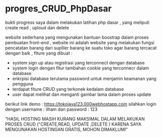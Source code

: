 # progres_CRUD_PhpDasar
bukti progress saya dalam melakukan latihan php dasar , yang meliputi create read , uploud dan delete

website sederhana yang mengunakan bantuan boostrap dalam proses pembuatan front-end , website ini adalah website yang melakukan fungsi 
pencatatan barang dari supllier barang ke suatu toko agar barang tercacat dengan baik ,
fiture yang dibuat :
- system sign up atau registrasi yang terconnect dengan database
- system login dengan fitur tambahan cookie yang terconnecr dalam database
- enkrpisi database terutama password untuk menjamin keamanan yang pengguna
- terdapat fiture CRUD yang terkonek kedalam database
- user dapat melihat dan menganti gambar lama dalam proses update

berikut link demo : https://tokojaya123.000webhostapp.com
silahkan login dengan username : ilham  dan password : 123

"HASIL HOSTING MASIH KURANG MAKSIMAL DALAM MELAKUKAN PROSES CRUD ("CREATE,READ, UPDATE ,DELETE ) KARENA SAYA MENGUNAKAN HOSTINGAN GRATIS, MOHON DIMAKLUMI"

